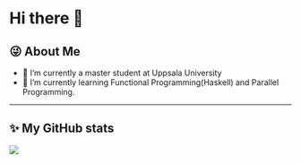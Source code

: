 # Hi there 👋
## 😜 About Me

- 🔭 I’m currently a master student at Uppsala University
- 🌱 I’m currently learning Functional Programming(Haskell) and Parallel Programming.
---

## ✨ My GitHub stats
![](https://github-readme-stats.vercel.app/api?username=hd-zhao-uu)
